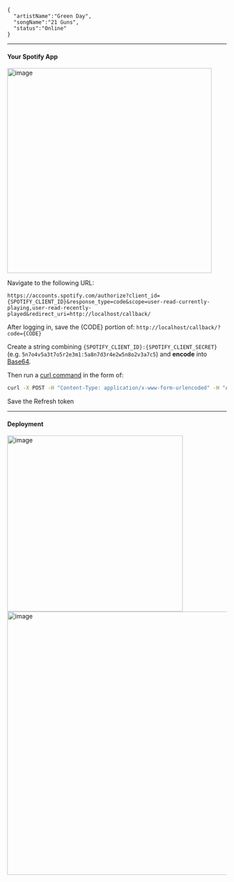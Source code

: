 ```
{
  "artistName":"Green Day",
  "songName":"21 Guns",
  "status":"Online"
}
```

<hr>

<h4>Your Spotify App</h4>
<img width="469" alt="image" src="https://user-images.githubusercontent.com/62550592/179568130-33ad5129-3007-4262-99ad-4ab58414816b.png">

Navigate to the following URL:

```
https://accounts.spotify.com/authorize?client_id={SPOTIFY_CLIENT_ID}&response_type=code&scope=user-read-currently-playing,user-read-recently-played&redirect_uri=http://localhost/callback/
```

After logging in, save the {CODE} portion of: `http://localhost/callback/?code={CODE}`

Create a string combining `{SPOTIFY_CLIENT_ID}:{SPOTIFY_CLIENT_SECRET}` (e.g. `5n7o4v5a3t7o5r2e3m1:5a8n7d3r4e2w5n8o2v3a7c5`) and **encode** into [Base64](https://base64.io/).

Then run a [curl command](https://httpie.org/run) in the form of:
```sh
curl -X POST -H "Content-Type: application/x-www-form-urlencoded" -H "Authorization: Basic {BASE64}" -d "grant_type=authorization_code&redirect_uri=http://localhost/callback/&code={CODE}" https://accounts.spotify.com/api/token
```

Save the Refresh token

<hr>

<h4>Deployment</h4>

<img width="403" alt="image" src="https://user-images.githubusercontent.com/62550592/179567410-59736038-a973-44f7-8003-60e90367ca37.png">
<img width="603" alt="image" src="https://user-images.githubusercontent.com/62550592/179569143-5b2e6aac-a00b-4d02-aecd-dc0e22235601.png">
